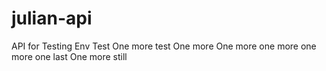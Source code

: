 # julian-api
API for Testing Env Test
One more test
One more
One more
one more
one more
one last
One more still